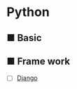# Python
## ■ Basic
## ■ Frame work
- [ ] [Django](https://github.com/thetaru/memorandum/tree/master/LANG/Python/Django)

